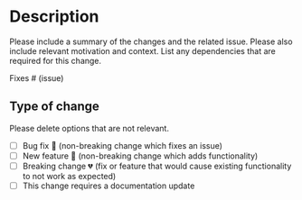 # Description

Please include a summary of the changes and the related issue. Please also include relevant motivation and context. List any dependencies that are required for this change.

Fixes # (issue)

## Type of change

Please delete options that are not relevant.

- [ ] Bug fix 🐛  (non-breaking change which fixes an issue)
- [ ] New feature 🎉  (non-breaking change which adds functionality)
- [ ] Breaking change 💔 (fix or feature that would cause existing functionality to not work as expected)
- [ ] This change requires a documentation update
